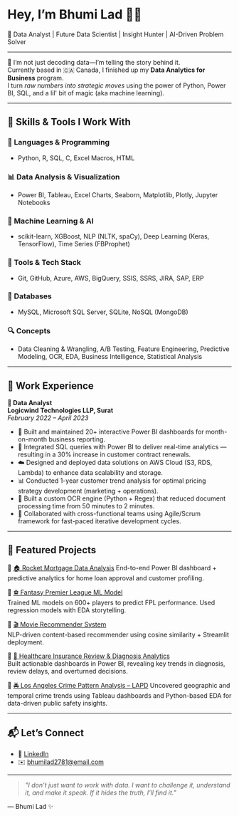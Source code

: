 # Hey, I’m Bhumi Lad 👋🏽  
🎯 Data Analyst | Future Data Scientist | Insight Hunter | AI-Driven Problem Solver

---

🌟 I’m not just decoding data—I’m telling the story behind it.  
Currently based in 🇨🇦 Canada, I finished up my **Data Analytics for Business** program.  
I turn *raw numbers into strategic moves* using the power of Python, Power BI, SQL, and a lil' bit of magic (aka machine learning).

---

## 🧠 Skills & Tools I Work With

### 🚀 Languages & Programming
- Python, R, SQL, C, Excel Macros, HTML

### 📊 Data Analysis & Visualization
- Power BI, Tableau, Excel Charts, Seaborn, Matplotlib, Plotly, Jupyter Notebooks

### 🧠 Machine Learning & AI
- scikit-learn, XGBoost, NLP (NLTK, spaCy), Deep Learning (Keras, TensorFlow), Time Series (FBProphet)

### 🏢 Tools & Tech Stack
- Git, GitHub, Azure, AWS, BigQuery, SSIS, SSRS, JIRA, SAP, ERP

### 💾 Databases
- MySQL, Microsoft SQL Server, SQLite, NoSQL (MongoDB)

### 🔍 Concepts
- Data Cleaning & Wrangling, A/B Testing, Feature Engineering, Predictive Modeling, OCR, EDA, Business Intelligence, Statistical Analysis


---

## 💼 Work Experience

**📍 Data Analyst**  
**Logicwind Technologies LLP, Surat**  
_February 2022 – April 2023_

- 🧾 Built and maintained 20+ interactive Power BI dashboards for month-on-month business reporting.
- 🔗 Integrated SQL queries with Power BI to deliver real-time analytics — resulting in a 30% increase in customer contract renewals.
- ☁️ Designed and deployed data solutions on AWS Cloud (S3, RDS, Lambda) to enhance data scalability and storage.
- 📊 Conducted 1-year customer trend analysis for optimal pricing strategy development (marketing + operations).
- 🧠 Built a custom OCR engine (Python + Regex) that reduced document processing time from 50 minutes to 2 minutes.
- 🤝 Collaborated with cross-functional teams using Agile/Scrum framework for fast-paced iterative development cycles.


---

## 📂 Featured Projects

🔹 [🏠 Rocket Mortgage Data Analysis](https://github.com/bhumilad/Rocket-Mortgage)
End-to-end Power BI dashboard + predictive analytics for home loan approval and customer profiling.

🔹 [⚽ Fantasy Premier League ML Model](https://github.com/bhumilad/FPL)  
Trained ML models on 600+ players to predict FPL performance. Used regression models with EDA storytelling.

🔹 [🎬 Movie Recommender System](https://github.com/bhumilad/movie_Recommender_system)  
NLP-driven content-based recommender using cosine similarity + Streamlit deployment.

🔹 [🏥 Healthcare Insurance Review & Diagnosis Analytics](https://github.com/bhumilad/IMR_analysis)  
 Built actionable dashboards in Power BI, revealing key trends in diagnosis, review delays, and overturned decisions.

🔹 [🚔 Los Angeles Crime Pattern Analysis – LAPD](https://github.com/bhumilad/lA_police_analysis)
Uncovered geographic and temporal crime trends using Tableau dashboards and Python-based EDA for data-driven public safety insights.

---

## 📬 Let’s Connect
- 🔗 [LinkedIn](https://www.linkedin.com/in/bhumi-lad)
- ✉️ bhumilad2781@email.com

---

> *"I don’t just want to work with data. I want to challenge it, understand it, and make it speak. If it hides the truth, I’ll find it."*  

— Bhumi Lad ✨
